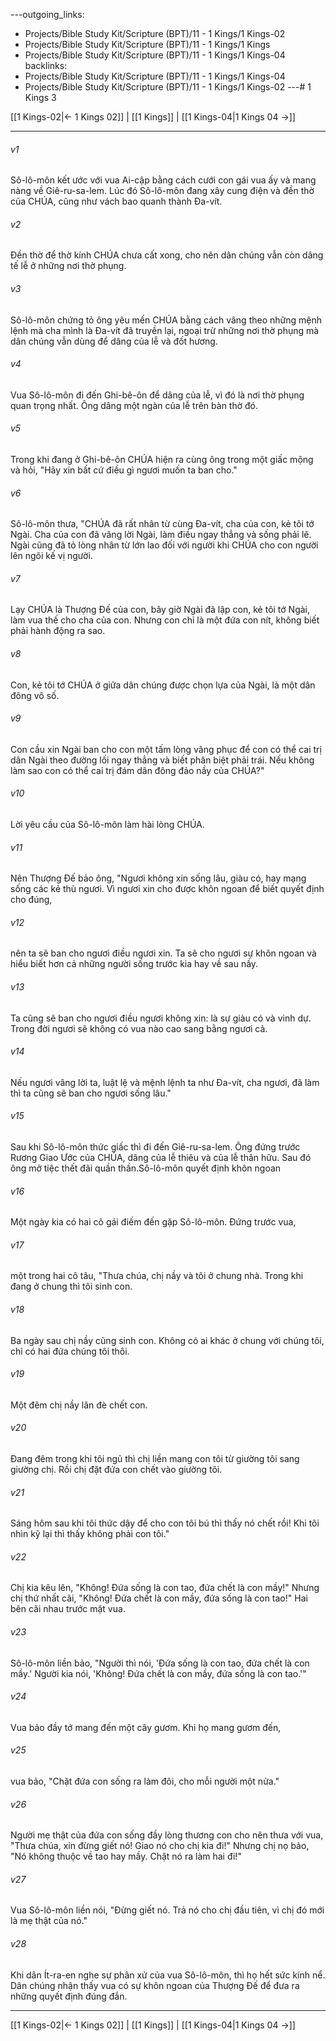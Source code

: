 ---outgoing_links:
  - Projects/Bible Study Kit/Scripture (BPT)/11 - 1 Kings/1 Kings-02
  - Projects/Bible Study Kit/Scripture (BPT)/11 - 1 Kings/1 Kings
  - Projects/Bible Study Kit/Scripture (BPT)/11 - 1 Kings/1 Kings-04
backlinks:
  - Projects/Bible Study Kit/Scripture (BPT)/11 - 1 Kings/1 Kings-04
  - Projects/Bible Study Kit/Scripture (BPT)/11 - 1 Kings/1 Kings-02
---# 1 Kings 3

[[1 Kings-02|← 1 Kings 02]] | [[1 Kings]] | [[1 Kings-04|1 Kings 04 →]]
***



###### v1 
Sô-lô-môn kết ước với vua Ai-cập bằng cách cưới con gái vua ấy và mang nàng về Giê-ru-sa-lem. Lúc đó Sô-lô-môn đang xây cung điện và đền thờ của CHÚA, cũng như vách bao quanh thành Đa-vít. 

###### v2 
Đền thờ để thờ kính CHÚA chưa cất xong, cho nên dân chúng vẫn còn dâng tế lễ ở những nơi thờ phụng. 

###### v3 
Sô-lô-môn chứng tỏ ông yêu mến CHÚA bằng cách vâng theo những mệnh lệnh mà cha mình là Đa-vít đã truyền lại, ngoại trừ những nơi thờ phụng mà dân chúng vẫn dùng để dâng của lễ và đốt hương. 

###### v4 
Vua Sô-lô-môn đi đến Ghi-bê-ôn để dâng của lễ, vì đó là nơi thờ phụng quan trọng nhất. Ông dâng một ngàn của lễ trên bàn thờ đó. 

###### v5 
Trong khi đang ở Ghi-bê-ôn CHÚA hiện ra cùng ông trong một giấc mộng và hỏi, "Hãy xin bất cứ điều gì ngươi muốn ta ban cho." 

###### v6 
Sô-lô-môn thưa, "CHÚA đã rất nhân từ cùng Đa-vít, cha của con, kẻ tôi tớ Ngài. Cha của con đã vâng lời Ngài, làm điều ngay thẳng và sống phải lẽ. Ngài cũng đã tỏ lòng nhân từ lớn lao đối với người khi CHÚA cho con người lên ngôi kế vị người. 

###### v7 
Lạy CHÚA là Thượng Đế của con, bây giờ Ngài đã lập con, kẻ tôi tớ Ngài, làm vua thế cho cha của con. Nhưng con chỉ là một đứa con nít, không biết phải hành động ra sao. 

###### v8 
Con, kẻ tôi tớ CHÚA ở giữa dân chúng được chọn lựa của Ngài, là một dân đông vô số. 

###### v9 
Con cầu xin Ngài ban cho con một tấm lòng vâng phục để con có thể cai trị dân Ngài theo đường lối ngay thẳng và biết phân biệt phải trái. Nếu không làm sao con có thể cai trị đám dân đông đảo nầy của CHÚA?" 

###### v10 
Lời yêu cầu của Sô-lô-môn làm hài lòng CHÚA. 

###### v11 
Nên Thượng Đế bảo ông, "Ngươi không xin sống lâu, giàu có, hay mạng sống các kẻ thù ngươi. Vì ngươi xin cho được khôn ngoan để biết quyết định cho đúng, 

###### v12 
nên ta sẽ ban cho ngươi điều ngươi xin. Ta sẽ cho ngươi sự khôn ngoan và hiểu biết hơn cả những người sống trước kia hay về sau nầy. 

###### v13 
Ta cũng sẽ ban cho ngươi điều ngươi không xin: là sự giàu có và vinh dự. Trong đời ngươi sẽ không có vua nào cao sang bằng ngươi cả. 

###### v14 
Nếu ngươi vâng lời ta, luật lệ và mệnh lệnh ta như Đa-vít, cha ngươi, đã làm thì ta cũng sẽ ban cho ngươi sống lâu." 

###### v15 
Sau khi Sô-lô-môn thức giấc thì đi đến Giê-ru-sa-lem. Ông đứng trước Rương Giao Ước của CHÚA, dâng của lễ thiêu và của lễ thân hữu. Sau đó ông mở tiệc thết đãi quần thần.Sô-lô-môn quyết định khôn ngoan 

###### v16 
Một ngày kia có hai cô gái điếm đến gặp Sô-lô-môn. Đứng trước vua, 

###### v17 
một trong hai cô tâu, "Thưa chúa, chị nầy và tôi ở chung nhà. Trong khi đang ở chung thì tôi sinh con. 

###### v18 
Ba ngày sau chị nầy cũng sinh con. Không có ai khác ở chung với chúng tôi, chỉ có hai đứa chúng tôi thôi. 

###### v19 
Một đêm chị nầy lăn đè chết con. 

###### v20 
Đang đêm trong khi tôi ngủ thì chị liền mang con tôi từ giường tôi sang giường chị. Rồi chị đặt đứa con chết vào giường tôi. 

###### v21 
Sáng hôm sau khi tôi thức dậy để cho con tôi bú thì thấy nó chết rồi! Khi tôi nhìn kỹ lại thì thấy không phải con tôi." 

###### v22 
Chị kia kêu lên, "Không! Đứa sống là con tao, đứa chết là con mầy!" Nhưng chị thứ nhất cãi, "Không! Đứa chết là con mầy, đứa sống là con tao!" Hai bên cãi nhau trước mặt vua. 

###### v23 
Sô-lô-môn liền bảo, "Người thì nói, 'Đứa sống là con tao, đứa chết là con mầy.' Người kia nói, 'Không! Đứa chết là con mầy, đứa sống là con tao.'" 

###### v24 
Vua bảo đầy tớ mang đến một cây gươm. Khi họ mang gươm đến, 

###### v25 
vua bảo, "Chặt đứa con sống ra làm đôi, cho mỗi người một nửa." 

###### v26 
Người mẹ thật của đứa con sống đầy lòng thương con cho nên thưa với vua, "Thưa chúa, xin đừng giết nó! Giao nó cho chị kia đi!" Nhưng chị nọ bảo, "Nó không thuộc về tao hay mầy. Chặt nó ra làm hai đi!" 

###### v27 
Vua Sô-lô-môn liền nói, "Đừng giết nó. Trả nó cho chị đầu tiên, vì chị đó mới là mẹ thật của nó." 

###### v28 
Khi dân Ít-ra-en nghe sự phân xử của vua Sô-lô-môn, thì họ hết sức kính nể. Dân chúng nhận thấy vua có sự khôn ngoan của Thượng Đế để đưa ra những quyết định đúng đắn.

***
[[1 Kings-02|← 1 Kings 02]] | [[1 Kings]] | [[1 Kings-04|1 Kings 04 →]]
